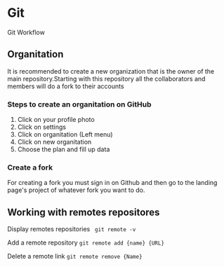# Git

Git Workflow 

## Organitation

It is recommended to create a new organization that is the owner of the main repository.Starting with this repository all the collaborators and members will do a fork to their accounts

### Steps to create an organitation on GitHub

1. Click on your profile photo
2. Click on settings
3. Click on organitation (Left menu)
4. Click on new organitation
3. Choose the plan and fill up data

### Create a fork

For creating a fork you must sign in on Github and then go to the landing page's project of whatever fork you want to do. 

## Working with remotes repositores

Display remotes repositories
` git remote -v`

Add a remote repository
`git remote add {name} {URL}`

Delete a remote link
`git remote remove {Name}`